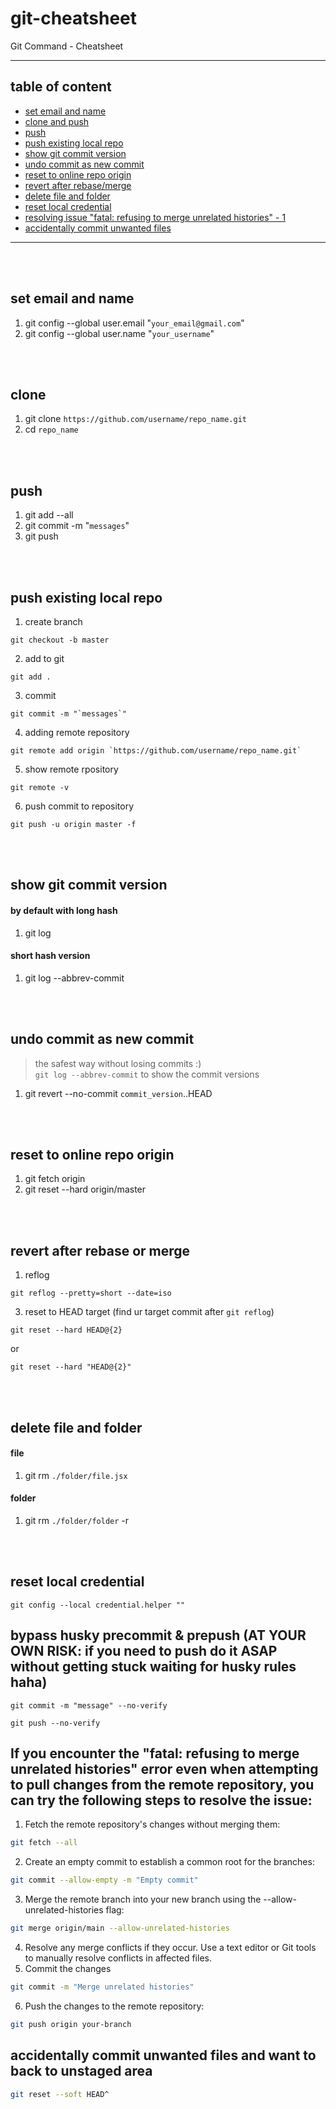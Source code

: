# git-cheatsheet
Git Command - Cheatsheet
***
## table of content
- [set email and name](#set-email-and-name)
- [clone and push](#clone-and-push)
- [push](#push)
- [push existing local repo](#push-existing-local-repo)
- [show git commit version](#show-git-commit-version)
- [undo commit as new commit](#undo-commit-as-new-commit)
- [reset to online repo origin](#reset-to-online-repo-origin)
- [revert after rebase/merge](#revert-after-rebase-or-merge)
- [delete file and folder](#delete-file-and-folder)
- [reset local credential](#reset-local-credential)
- [resolving issue "fatal: refusing to merge unrelated histories" - 1](#if-you-encounter-the-fatal-refusing-to-merge-unrelated-histories-error-even-when-attempting-to-pull-changes-from-the-remote-repository-you-can-try-the-following-steps-to-resolve-the-issue)
- [accidentally commit unwanted files](#accidentally-commit-unwanted-files-and-want-to-back-to-unstaged-area)

***
<br>
<br>

## set email and name
1. git config --global user.email "`your_email@gmail.com`"
2. git config --global user.name "`your_username`"
<br>
<br>

## clone
1. git clone `https://github.com/username/repo_name.git`
2. cd `repo_name`
<br>
<br>

## push
1. git add --all
2. git commit -m "`messages`"
3. git push
<br>
<br>

## push existing local repo
1. create branch
```shell 
git checkout -b master
```
2. add to git
```shell
git add .
```
3. commit
```shell
git commit -m "`messages`"
```
4. adding remote repository
```shell
git remote add origin `https://github.com/username/repo_name.git`
```
5. show remote rpository
```shell
git remote -v
```
6. push commit to repository
```shell
git push -u origin master -f
```
<br>
<br>

## show git commit version
#### **by default with long hash**
1. git log
#### **short hash version**
1. git log --abbrev-commit
<br>
<br>

## undo commit as new commit
> the safest way without losing commits :)<br>
> `git log --abbrev-commit` to show the commit versions
1. git revert --no-commit `commit_version`..HEAD
<br>
<br>

## reset to online repo origin
1. git fetch origin
2. git reset --hard origin/master
<br>
<br>

## revert after rebase or merge
1. reflog
```shell
git reflog --pretty=short --date=iso
```
3. reset to HEAD target (find ur target commit after `git reflog`) 
```shell 
git reset --hard HEAD@{2}
```
or
```shell 
git reset --hard "HEAD@{2}"
```
<br>
<br>

## delete file and folder
#### **file**
1. git rm `./folder/file.jsx`
#### **folder**
1. git rm `./folder/folder` -r
<br>
<br>

## reset local credential
```shell
git config --local credential.helper ""
```

## bypass husky precommit & prepush (AT YOUR OWN RISK: if you need to push do it ASAP without getting stuck waiting for husky rules haha)
```shell
git commit -m "message" --no-verify
```
```shell
git push --no-verify
```

## If you encounter the "fatal: refusing to merge unrelated histories" error even when attempting to pull changes from the remote repository, you can try the following steps to resolve the issue:
1. Fetch the remote repository's changes without merging them:
```bash
git fetch --all

```
2. Create an empty commit to establish a common root for the branches:

```bash
git commit --allow-empty -m "Empty commit"
```

3. Merge the remote branch into your new branch using the --allow-unrelated-histories flag:

```bash
git merge origin/main --allow-unrelated-histories
```
4. Resolve any merge conflicts if they occur. Use a text editor or Git tools to manually resolve conflicts in affected files.
5. Commit the changes
```bash
git commit -m "Merge unrelated histories"
```
6. Push the changes to the remote repository:
```bash
git push origin your-branch
```

## accidentally commit unwanted files and want to back to unstaged area

```bash
git reset --soft HEAD^
```
